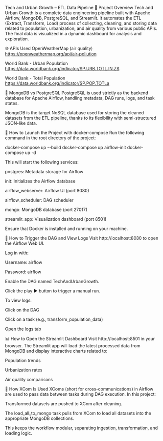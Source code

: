 Tech and Urban Growth – ETL Data Pipeline
📌 Project Overview
Tech and Urban Growth is a complete data engineering pipeline built with Apache Airflow, MongoDB, PostgreSQL, and Streamlit. It automates the ETL (Extract, Transform, Load) process of collecting, cleaning, and storing data related to population, urbanization, and air quality from various public APIs. The final data is visualized in a dynamic dashboard for analysis and exploration.

🌐 APIs Used
OpenWeatherMap (air quality)
https://openweathermap.org/api/air-pollution

World Bank - Urban Population
https://data.worldbank.org/indicator/SP.URB.TOTL.IN.ZS

World Bank - Total Population
https://data.worldbank.org/indicator/SP.POP.TOTLa

🧠 MongoDB vs PostgreSQL
PostgreSQL is used strictly as the backend database for Apache Airflow, handling metadata, DAG runs, logs, and task states.

MongoDB is the target NoSQL database used for storing the cleaned datasets from the ETL pipeline, thanks to its flexibility with semi-structured JSON-like data.

🚀 How to Launch the Project with docker-compose
Run the following command in the root directory of the project:

docker-compose up --build
docker-compose up airflow-init
docker-compose up -d

This will start the following services:

postgres: Metadata storage for Airflow

init: Initializes the Airflow database

airflow_webserver: Airflow UI (port 8080)

airflow_scheduler: DAG scheduler

mongo: MongoDB database (port 27017)

streamlit_app: Visualization dashboard (port 8501)

Ensure that Docker is installed and running on your machine.

🔁 How to Trigger the DAG and View Logs
Visit http://localhost:8080 to open the Airflow Web UI.

Log in with:

Username: airflow

Password: airflow

Enable the DAG named TechAndUrbanGrowth.

Click the play ▶️ button to trigger a manual run.

To view logs:

Click on the DAG

Click on a task (e.g., transform_population_data)

Open the logs tab

📊 How to Open the Streamlit Dashboard
Visit http://localhost:8501 in your browser. The Streamlit app will load the latest processed data from MongoDB and display interactive charts related to:

Population trends

Urbanization rates

Air quality comparisons

🔄 How XCom Is Used
XComs (short for cross-communications) in Airflow are used to pass data between tasks during DAG execution. In this project:

Transformed datasets are pushed to XCom after cleaning.

The load_all_to_mongo task pulls from XCom to load all datasets into the appropriate MongoDB collections.

This keeps the workflow modular, separating ingestion, transformation, and loading logic.